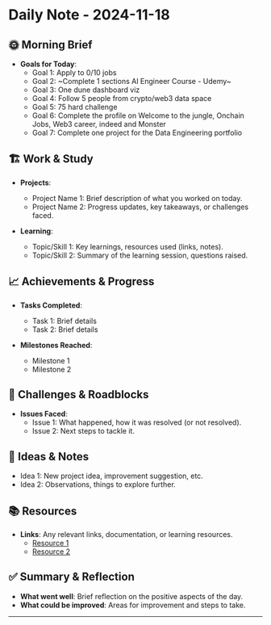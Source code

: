 # Daily Note - 2024-11-18

## 🌞 Morning Brief
- **Goals for Today**: 
  - Goal 1: Apply to 0/10 jobs 
  - Goal 2: ~Complete 1 sections AI Engineer Course - Udemy~
  - Goal 3: One dune dashboard viz
  - Goal 4: Follow 5 people from crypto/web3 data space
  - Goal 5: 75 hard challenge
  - Goal 6: Complete the profile on Welcome to the jungle, Onchain Jobs, Web3 career, indeed and Monster
  - Goal 7: Complete one project for the Data Engineering portfolio



## 🏗️ Work & Study
- **Projects**:
  - Project Name 1: Brief description of what you worked on today.
  - Project Name 2: Progress updates, key takeaways, or challenges faced.

- **Learning**:
  - Topic/Skill 1: Key learnings, resources used (links, notes).
  - Topic/Skill 2: Summary of the learning session, questions raised.

## 📈 Achievements & Progress
- **Tasks Completed**:
  - Task 1: Brief details
  - Task 2: Brief details

- **Milestones Reached**:
  - Milestone 1
  - Milestone 2

## 🤔 Challenges & Roadblocks
- **Issues Faced**:
  - Issue 1: What happened, how it was resolved (or not resolved).
  - Issue 2: Next steps to tackle it.

## 🧠 Ideas & Notes
- Idea 1: New project idea, improvement suggestion, etc.
- Idea 2: Observations, things to explore further.

## 📚 Resources
- **Links**: Any relevant links, documentation, or learning resources.
  - [Resource 1](http://example.com)
  - [Resource 2](http://example.com)

## ✅ Summary & Reflection
- **What went well**: Brief reflection on the positive aspects of the day.
- **What could be improved**: Areas for improvement and steps to take.

---
